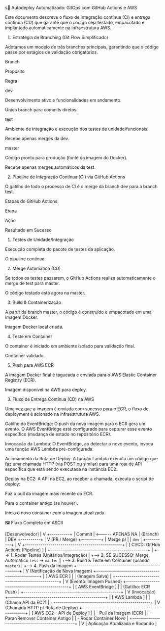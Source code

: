 s🚀 Autodeploy Automatizado: GitOps com GitHub Actions e AWS

Este documento descreve o fluxo de integração contínua (CI) e entrega contínua (CD) que garante que o código seja testado, empacotado e implantado automaticamente na infraestrutura AWS.

1. Estratégia de Branching (Git Flow Simplificado)

Adotamos um modelo de três branches principais, garantindo que o código passe por estágios de validação obrigatórios.

Branch

Propósito

Regra

dev

Desenvolvimento ativo e funcionalidades em andamento.

Única branch para commits diretos.

test

Ambiente de integração e execução dos testes de unidade/funcionais.

Recebe apenas merges da dev.

master

Código pronto para produção (fonte da imagem do Docker).

Recebe apenas merges automáticos da test.

2. Pipeline de Integração Contínua (CI) via GitHub Actions

O gatilho de todo o processo de CI é o merge da branch dev para a branch test.

Etapas do GitHub Actions:

Etapa

Ação

Resultado em Sucesso

1. Testes de Unidade/Integração

Execução completa do pacote de testes da aplicação.

O pipeline continua.

2. Merge Automático (CD)

Se todos os testes passarem, o GitHub Actions realiza automaticamente o merge de test para master.

O código testado está agora na master.

3. Build & Containerização

A partir da branch master, o código é construído e empacotado em uma imagem Docker.

Imagem Docker local criada.

4. Teste em Container

O container é iniciado em ambiente isolado para validação final.

Container validado.

5. Push para AWS ECR

A imagem Docker final é tagueada e enviada para o AWS Elastic Container Registry (ECR).

Imagem disponível na AWS para deploy.

3. Fluxo de Entrega Contínua (CD) na AWS

Uma vez que a imagem é enviada com sucesso para o ECR, o fluxo de deployment é acionado na infraestrutura AWS.

Gatilho do EventBridge: O push da nova imagem para o ECR gera um evento. O AWS EventBridge está configurado para capturar esse evento específico (mudança de estado no repositório ECR).

Invocação da Lambda: O EventBridge, ao detectar o novo evento, invoca uma função AWS Lambda pré-configurada.

Acionamento da Rota de Deploy: A função Lambda executa um código que faz uma chamada HTTP (via POST ou similar) para uma rota de API específica que está sendo executada na instância EC2.

Deploy na EC2: A API na EC2, ao receber a chamada, executa o script de deploy:

Faz o pull da imagem mais recente do ECR.

Para o container antigo (se houver).

Inicia o novo container com a imagem atualizada.

🖼️ Fluxo Completo em ASCII

[Desenvolvedor]
       |
       V
  +----------+
  |  Commit  | <----- APENAS NA
  | (Branch) |           DEV
  +----------+
       |
       V (PR / Merge)
  +----------+
  | Merge p/ |
  |   `dev`  |
  +----------+
       |
       V
  +-------------------------------------------------+
  |      [ CI/CD: GitHub Actions (Pipeline) ]       |
  +-------------------------------------------------+
       |
       +--> 1. Rodar Testes (Unitários/Integração)
       |
       +--> 2. SE SUCESSO: Merge Automático `test` -> `master`
       |
       +--> 3. Build & Teste em Container (usando `master`)
       |
       +--> 4. Push da Imagem
  +-------------------------------------------------+
       |
       V (Notificação de Nova Imagem)
  +-------------------------------------------------+
  |                [ AWS ECR ]                      |
  |                (Imagem Salva)                   |
  +-------------------------------------------------+
       |
       V (Evento: Imagem Pushed)
  +-------------------------------------------------+
  |              [ AWS EventBridge ]                |
  |           (Gatilho: ECR Push)                   |
  +-------------------------------------------------+
       |
       V (Invocação)
  +-------------------------------------------------+
  |              [ AWS Lambda ]                     |
  |           (Chama API da EC2)                    |
  +-------------------------------------------------+
       |
       V (Chamada HTTP p/ Rota de Deploy)
  +-------------------------------------------------+
  |        [ AWS EC2 - API de Deploy ]              |
  |  - Pull da Imagem (ECR)                         |
  |  - Parar/Remover Container Antigo                |
  |  - Rodar Container Novo                          |
  +-------------------------------------------------+
       |
       V
    [ Aplicação Atualizada e Rodando ]
